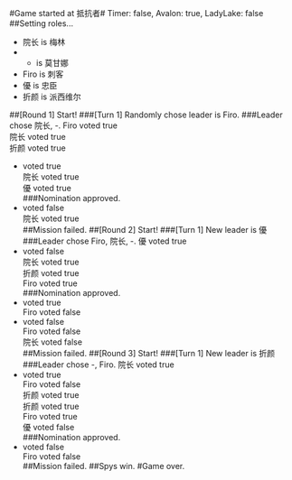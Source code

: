 #Game started at 抵抗者#
Timer: false, Avalon: true, LadyLake: false
##Setting roles...
+ 院长 is 梅林
+ - is 莫甘娜
+ Firo is 刺客
+ 優 is 忠臣
+ 折颜 is 派西维尔


##[Round 1] Start!
###[Turn 1] Randomly chose leader is Firo.
###Leader chose 院长, -.
Firo voted true  
院长 voted true  
折颜 voted true  
- voted true  
院长 voted true  
優 voted true  
###Nomination approved.
- voted false  
院长 voted true  
##Mission failed.
##[Round 2] Start!
###[Turn 1] New leader is 優
###Leader chose Firo, 院长, -.
優 voted true  
- voted false  
院长 voted true  
折颜 voted true  
Firo voted true  
###Nomination approved.
- voted true  
Firo voted false  
- voted false  
Firo voted false  
院长 voted false  
##Mission failed.
##[Round 3] Start!
###[Turn 1] New leader is 折颜
###Leader chose -, Firo.
院长 voted true  
- voted true  
Firo voted false  
折颜 voted true  
折颜 voted true  
Firo voted true  
優 voted false  
###Nomination approved.
- voted false  
Firo voted false  
##Mission failed.
##Spys win.
#Game over.